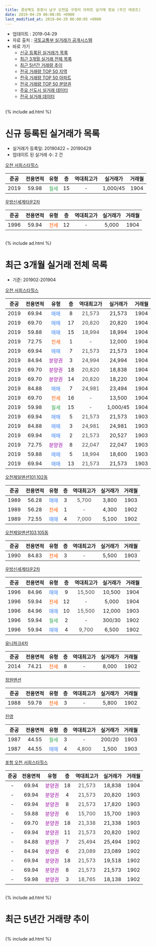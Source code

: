 ```yaml
---
title: 경상북도 포항시 남구 오천읍 구정리 아파트 실거래 정보 (주간 레포트)
date: 2019-04-29 06:08:05 +0900
last_modified_at: 2019-04-29 06:08:05 +0900
---
```


* 업데이트 : 2019-04-29
* 자료 출처 : [국토교통부 실거래가 공개시스템](http://rt.molit.go.kr)
* 바로 가기
    * [신규 등록된 실거래가 목록](#신규-등록된-실거래가-목록)
    * [최근 3개월 실거래 전체 목록](#최근-3개월-실거래-전체-목록)
    * [최근 5년간 거래량 추이](#최근-5년간-거래량-추이)
    * [전국 거래량 TOP 50 지역](https://inasie.github.io/apt-trade-info/최근-3개월-전국에서-가장-거래가-많이-발생한-지역)
    * [전국 거래량 TOP 50 아파트](https://inasie.github.io/apt-trade-info/최근-3개월-전국에서-가장-거래가-많이-발생한-아파트)
    * [전국 거래량 TOP 50 분양권](https://inasie.github.io/apt-trade-info/최근-3개월-전국에서-가장-거래가-많이-발생한-분양권)
    * [주요 신도시 실거래 데이터](https://inasie.github.io/apt-trade-info/주요-신도시)
    * [전국 실거래 데이터](https://inasie.github.io/apt-trade-info/전국)
<br>
{% include ad.html %}
<br>

# 신규 등록된 실거래가 목록
* 실거래가 등록일: 20190422 ~ 20190429
* 업데이트 된 실거래 수: 2 건


[오천 서희스타힐스](https://search.naver.com/search.naver?query=%EA%B2%BD%EC%83%81%EB%B6%81%EB%8F%84+%ED%8F%AC%ED%95%AD%EC%8B%9C+%EB%82%A8%EA%B5%AC+%EC%98%A4%EC%B2%9C%EC%9D%8D+%EA%B5%AC%EC%A0%95%EB%A6%AC+%EC%98%A4%EC%B2%9C+%EC%84%9C%ED%9D%AC%EC%8A%A4%ED%83%80%ED%9E%90%EC%8A%A4)

|준공|전용면적|유형|층|역대최고가|실거래가|거래월|
|:---:|:---:|:---:|:---:|:---:|:---:|:---:|
|2019|59.98|<span style="color:#34a853">월세</span>|15|<span style="color:#444444">-</span>|1,000/45|1904|

[우방신세계타운2차](https://search.naver.com/search.naver?query=%EA%B2%BD%EC%83%81%EB%B6%81%EB%8F%84+%ED%8F%AC%ED%95%AD%EC%8B%9C+%EB%82%A8%EA%B5%AC+%EC%98%A4%EC%B2%9C%EC%9D%8D+%EA%B5%AC%EC%A0%95%EB%A6%AC+%EC%9A%B0%EB%B0%A9%EC%8B%A0%EC%84%B8%EA%B3%84%ED%83%80%EC%9A%B42%EC%B0%A8)

|준공|전용면적|유형|층|역대최고가|실거래가|거래월|
|:---:|:---:|:---:|:---:|:---:|:---:|:---:|
|1996|59.94|<span style="color:#ff5a00">전세</span>|12|<span style="color:#444444">-</span>|5,000|1904|


<br>
{% include ad.html %}
<br>

# 최근 3개월 실거래 전체 목록
* 기준: 201902-201904


[오천 서희스타힐스](https://search.naver.com/search.naver?query=%EA%B2%BD%EC%83%81%EB%B6%81%EB%8F%84+%ED%8F%AC%ED%95%AD%EC%8B%9C+%EB%82%A8%EA%B5%AC+%EC%98%A4%EC%B2%9C%EC%9D%8D+%EA%B5%AC%EC%A0%95%EB%A6%AC+%EC%98%A4%EC%B2%9C+%EC%84%9C%ED%9D%AC%EC%8A%A4%ED%83%80%ED%9E%90%EC%8A%A4)

|준공|전용면적|유형|층|역대최고가|실거래가|거래월|
|:---:|:---:|:---:|:---:|:---:|:---:|:---:|
|2019|69.94|<span style="color:#4285f3">매매</span>|8|<span style="color:#444444">21,573</span>|21,573|1904|
|2019|69.70|<span style="color:#4285f3">매매</span>|17|<span style="color:#444444">20,820</span>|20,820|1904|
|2019|59.88|<span style="color:#4285f3">매매</span>|15|<span style="color:#444444">18,994</span>|18,994|1904|
|2019|72.75|<span style="color:#ff5a00">전세</span>|1|<span style="color:#444444">-</span>|12,000|1904|
|2019|69.94|<span style="color:#4285f3">매매</span>|7|<span style="color:#444444">21,573</span>|21,573|1904|
|2019|84.94|<span style="color:#9C11A5">분양권</span>|3|<span style="color:#444444">24,994</span>|24,994|1904|
|2019|69.70|<span style="color:#9C11A5">분양권</span>|18|<span style="color:#444444">20,820</span>|18,838|1904|
|2019|69.70|<span style="color:#9C11A5">분양권</span>|14|<span style="color:#444444">20,820</span>|18,220|1904|
|2019|84.88|<span style="color:#4285f3">매매</span>|7|<span style="color:#444444">24,981</span>|23,494|1904|
|2019|69.70|<span style="color:#ff5a00">전세</span>|16|<span style="color:#444444">-</span>|13,500|1904|
|2019|59.98|<span style="color:#34a853">월세</span>|15|<span style="color:#444444">-</span>|1,000/45|1904|
|2019|69.94|<span style="color:#4285f3">매매</span>|5|<span style="color:#444444">21,573</span>|21,573|1903|
|2019|84.88|<span style="color:#4285f3">매매</span>|3|<span style="color:#444444">24,981</span>|24,981|1903|
|2019|69.94|<span style="color:#4285f3">매매</span>|2|<span style="color:#444444">21,573</span>|20,527|1903|
|2019|72.75|<span style="color:#9C11A5">분양권</span>|8|<span style="color:#444444">22,047</span>|22,047|1903|
|2019|59.88|<span style="color:#4285f3">매매</span>|5|<span style="color:#444444">18,994</span>|18,600|1903|
|2019|69.94|<span style="color:#4285f3">매매</span>|13|<span style="color:#444444">21,573</span>|21,573|1903|

[오천제일맨션101,102동](https://search.naver.com/search.naver?query=%EA%B2%BD%EC%83%81%EB%B6%81%EB%8F%84+%ED%8F%AC%ED%95%AD%EC%8B%9C+%EB%82%A8%EA%B5%AC+%EC%98%A4%EC%B2%9C%EC%9D%8D+%EA%B5%AC%EC%A0%95%EB%A6%AC+%EC%98%A4%EC%B2%9C%EC%A0%9C%EC%9D%BC%EB%A7%A8%EC%85%98101%2C102%EB%8F%99)

|준공|전용면적|유형|층|역대최고가|실거래가|거래월|
|:---:|:---:|:---:|:---:|:---:|:---:|:---:|
|1989|56.28|<span style="color:#4285f3">매매</span>|3|<span style="color:#444444">5,700</span>|3,800|1903|
|1989|56.28|<span style="color:#ff5a00">전세</span>|1|<span style="color:#444444">-</span>|4,300|1902|
|1989|72.55|<span style="color:#4285f3">매매</span>|4|<span style="color:#444444">7,000</span>|5,100|1902|

[오천제일맨션103,105동](https://search.naver.com/search.naver?query=%EA%B2%BD%EC%83%81%EB%B6%81%EB%8F%84+%ED%8F%AC%ED%95%AD%EC%8B%9C+%EB%82%A8%EA%B5%AC+%EC%98%A4%EC%B2%9C%EC%9D%8D+%EA%B5%AC%EC%A0%95%EB%A6%AC+%EC%98%A4%EC%B2%9C%EC%A0%9C%EC%9D%BC%EB%A7%A8%EC%85%98103%2C105%EB%8F%99)

|준공|전용면적|유형|층|역대최고가|실거래가|거래월|
|:---:|:---:|:---:|:---:|:---:|:---:|:---:|
|1990|84.83|<span style="color:#ff5a00">전세</span>|3|<span style="color:#444444">-</span>|5,500|1903|

[우방신세계타운2차](https://search.naver.com/search.naver?query=%EA%B2%BD%EC%83%81%EB%B6%81%EB%8F%84+%ED%8F%AC%ED%95%AD%EC%8B%9C+%EB%82%A8%EA%B5%AC+%EC%98%A4%EC%B2%9C%EC%9D%8D+%EA%B5%AC%EC%A0%95%EB%A6%AC+%EC%9A%B0%EB%B0%A9%EC%8B%A0%EC%84%B8%EA%B3%84%ED%83%80%EC%9A%B42%EC%B0%A8)

|준공|전용면적|유형|층|역대최고가|실거래가|거래월|
|:---:|:---:|:---:|:---:|:---:|:---:|:---:|
|1996|84.96|<span style="color:#4285f3">매매</span>|9|<span style="color:#444444">15,500</span>|10,500|1904|
|1996|59.94|<span style="color:#ff5a00">전세</span>|12|<span style="color:#444444">-</span>|5,000|1904|
|1996|84.96|<span style="color:#4285f3">매매</span>|10|<span style="color:#444444">15,500</span>|12,000|1903|
|1996|59.94|<span style="color:#34a853">월세</span>|2|<span style="color:#444444">-</span>|300/30|1902|
|1996|59.94|<span style="color:#4285f3">매매</span>|4|<span style="color:#444444">9,700</span>|6,500|1902|

[유니파크4차](https://search.naver.com/search.naver?query=%EA%B2%BD%EC%83%81%EB%B6%81%EB%8F%84+%ED%8F%AC%ED%95%AD%EC%8B%9C+%EB%82%A8%EA%B5%AC+%EC%98%A4%EC%B2%9C%EC%9D%8D+%EA%B5%AC%EC%A0%95%EB%A6%AC+%EC%9C%A0%EB%8B%88%ED%8C%8C%ED%81%AC4%EC%B0%A8)

|준공|전용면적|유형|층|역대최고가|실거래가|거래월|
|:---:|:---:|:---:|:---:|:---:|:---:|:---:|
|2014|74.21|<span style="color:#ff5a00">전세</span>|8|<span style="color:#444444">-</span>|8,000|1902|

[정원맨션](https://search.naver.com/search.naver?query=%EA%B2%BD%EC%83%81%EB%B6%81%EB%8F%84+%ED%8F%AC%ED%95%AD%EC%8B%9C+%EB%82%A8%EA%B5%AC+%EC%98%A4%EC%B2%9C%EC%9D%8D+%EA%B5%AC%EC%A0%95%EB%A6%AC+%EC%A0%95%EC%9B%90%EB%A7%A8%EC%85%98)

|준공|전용면적|유형|층|역대최고가|실거래가|거래월|
|:---:|:---:|:---:|:---:|:---:|:---:|:---:|
|1988|59.78|<span style="color:#ff5a00">전세</span>|3|<span style="color:#444444">-</span>|5,800|1902|

[진영](https://search.naver.com/search.naver?query=%EA%B2%BD%EC%83%81%EB%B6%81%EB%8F%84+%ED%8F%AC%ED%95%AD%EC%8B%9C+%EB%82%A8%EA%B5%AC+%EC%98%A4%EC%B2%9C%EC%9D%8D+%EA%B5%AC%EC%A0%95%EB%A6%AC+%EC%A7%84%EC%98%81)

|준공|전용면적|유형|층|역대최고가|실거래가|거래월|
|:---:|:---:|:---:|:---:|:---:|:---:|:---:|
|1987|44.55|<span style="color:#34a853">월세</span>|3|<span style="color:#444444">-</span>|200/20|1903|
|1987|44.55|<span style="color:#4285f3">매매</span>|4|<span style="color:#444444">4,800</span>|1,500|1903|

[포항 오천 서희스타힐스](https://search.naver.com/search.naver?query=%EA%B2%BD%EC%83%81%EB%B6%81%EB%8F%84+%ED%8F%AC%ED%95%AD%EC%8B%9C+%EB%82%A8%EA%B5%AC+%EC%98%A4%EC%B2%9C%EC%9D%8D+%EA%B5%AC%EC%A0%95%EB%A6%AC+%ED%8F%AC%ED%95%AD+%EC%98%A4%EC%B2%9C+%EC%84%9C%ED%9D%AC%EC%8A%A4%ED%83%80%ED%9E%90%EC%8A%A4)

|준공|전용면적|유형|층|역대최고가|실거래가|거래월|
|:---:|:---:|:---:|:---:|:---:|:---:|:---:|
|-|69.94|<span style="color:#9C11A5">분양권</span>|18|<span style="color:#444444">21,573</span>|18,838|1904|
|-|69.94|<span style="color:#9C11A5">분양권</span>|4|<span style="color:#444444">21,573</span>|20,820|1903|
|-|69.94|<span style="color:#9C11A5">분양권</span>|8|<span style="color:#444444">21,573</span>|17,820|1903|
|-|59.88|<span style="color:#9C11A5">분양권</span>|6|<span style="color:#444444">15,700</span>|15,700|1903|
|-|69.70|<span style="color:#9C11A5">분양권</span>|18|<span style="color:#444444">21,338</span>|21,338|1903|
|-|69.94|<span style="color:#9C11A5">분양권</span>|11|<span style="color:#444444">21,573</span>|20,820|1902|
|-|84.88|<span style="color:#9C11A5">분양권</span>|7|<span style="color:#444444">25,494</span>|25,494|1902|
|-|84.94|<span style="color:#9C11A5">분양권</span>|6|<span style="color:#444444">23,089</span>|23,089|1902|
|-|69.94|<span style="color:#9C11A5">분양권</span>|18|<span style="color:#444444">21,573</span>|19,518|1902|
|-|69.94|<span style="color:#9C11A5">분양권</span>|8|<span style="color:#444444">21,573</span>|21,573|1902|
|-|59.98|<span style="color:#9C11A5">분양권</span>|3|<span style="color:#444444">18,765</span>|18,138|1902|


<br>
{% include ad.html %}
<br>

# 최근 5년간 거래량 추이


<div style="width:100%;">
    <canvas id="deal_progress" height="200"></canvas>
</div>

<script>
new Chart(document.getElementById("deal_progress"), {
    type: 'line',
    data: {
        labels: ['201404','201405','201406','201407','201408','201409','201410','201411','201412','201501','201502','201503','201504','201505','201506','201507','201508','201509','201510','201511','201512','201601','201602','201603','201604','201605','201606','201607','201608','201609','201610','201611','201612','201701','201702','201703','201704','201705','201706','201707','201708','201709','201710','201711','201712','201801','201802','201803','201804','201805','201806','201807','201808','201809','201810','201811','201812','201901','201902','201903','201904'],
        datasets: [{
            label: '매매',
            pointRadius: 1,
            data: [7, 8, 13, 6, 4, 12, 13, 7, 4, 11, 6, 13, 7, 6, 3, 1, 6, 7, 6, 4, 7, 6, 5, 5, 7, 3, 8, 6, 4, 5, 4, 4, 5, 4, 8, 11, 4, 8, 7, 5, 4, 2, 3, 3, 2, 7, 4, 6, 4, 4, 8, 1, 2, 6, 1, 4, 9, 7, 8, 13, 10],
            borderColor: "rgba(255, 201, 14, 1)",
            backgroundColor: "rgba(255, 201, 14, 0.5)",
            fill: false,
            lineTension: 0
        },{
            label: '전월세',
            pointRadius: 1,
            data: [3, 2, 2, 0, 2, 4, 5, 3, 1, 6, 2, 2, 3, 3, 1, 2, 3, 1, 1, 1, 4, 3, 5, 3, 0, 3, 1, 2, 2, 4, 0, 2, 1, 1, 5, 6, 6, 3, 5, 1, 2, 1, 2, 2, 2, 0, 4, 2, 5, 3, 1, 3, 1, 1, 0, 3, 2, 3, 4, 2, 4],
            borderColor: "rgba(0, 141, 185, 1)",
            backgroundColor: "rgba(0, 141, 185, 0.5)",
            fill: false,
            lineTension: 0
        }
        ]
    },
    options: {
        responsive: true,
        title: {
            display: false
        },
        tooltips: {
            mode: 'index',
            intersect: false
        },
        hover: {
            mode: 'nearest',
            intersect: true
        },
        scales: {
            xAxes: [{
                display: true,
                scaleLabel: {
                    display: true,
                    labelString: '년/월'
                }
            }],
            yAxes: [{
                display: true,
                ticks: {
                    suggestedMin: 0,
                },
                scaleLabel: {
                    display: true,
                    labelString: '실거래 수'
                }
            }]
        }
    }
});

</script>


<br>
{% include ad.html %}
<br>

